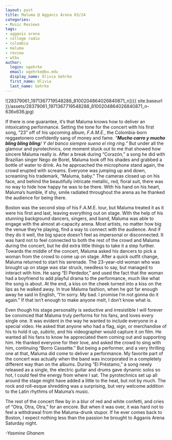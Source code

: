 ```yaml
---
layout: post
title: Maluma @ Agganis Arena 03/24
categories:
- Music Reviews
tags:
- agganis arena
- college radio
- colombia
- maluma
- review
- wtbu
author:
  login: ogehrke
  email: ogehrke@bu.edu
  display_name: Olivia Gehrke
  first_name: Olivia
  last_name: Gehrke
---
```

![28379061_1971367719548288_8100204864026840871_n]({{ site.baseurl }}/assets/28379061_1971367719548288_8100204864026840871_n-636x636.jpg)

If there is one guarantee, it’s that Maluma knows how to deliver an intoxicating performance. Setting the tone for the concert with his first song, “23” off of his upcoming album, _F.A.M.E._, the Colombia-born reggaetonero confidently sang of money and fame. _“__Mucho carro y mucho bling bling bling__/_ _Y del banco siempre suena el ring ring.”_ But under all the glamour and pyrotechnics, one moment stuck out to me that showed how sincere Maluma really is. After a break during “Corazón,” a song he did with Brazilian singer Nego de Borel, Maluma took off his shades and grabbed a bottle of water to drink. As he approached the microphone stand again, the crowd erupted with screams. Everyone was jumping up and down, screaming his trademark, “Maluma, baby.” The cameras closed up on his face, and behind the beautifully intricate metallic, red, floral suit, there was no way to hide how happy he was to be there. With his hand on his heart, Maluma’s humble, if shy, smile radiated throughout the arena as he thanked the audience for being there.

Boston was the second stop of his F.A.M.E. tour, but Maluma treated it as it were his first and last, leaving everything out on stage. With the help of his stunning background dancers, singers, and band, Maluma was able to engage with the almost at-capacity arena. Most artists, no matter how big the venue they’re playing, find a way to connect with the audience. And if they do it well, the big space doesn’t feel as impersonal or disconnected. It was hard not to feel connected to both the rest of the crowd and Maluma during the concert, but he did extra little things to take it a step further. Towards the middle of the concert, Maluma asked his dancers to pick a woman from the crowd to come up on stage. After a quick outfit change, Maluma returned to start his serenade. The 23-year-old woman who was brought up on stage was star struck, needless to say, but managed to interact with him. He sang “El Perdedor,” and used the fact that the woman had a boyfriend to add playful drama to the performance, much like what the song is about. At the end, a kiss on the cheek turned into a kiss on the lips as he walked away. In true Maluma fashion, when he got far enough away he said in English, “I’m sorry. My bad. I promise I’m not gonna do it again.” If that isn’t enough to make anyone melt, I don’t know what is.

Even though his stage personality is seductive and irresistible I will forever be convinced that Maluma truly performs for his fans, and loves every single one. It was evident in the way he wanted to include everyone in a special video. He asked that anyone who had a flag, sign, or merchandise of his to hold it up, _subirlo_, and his videographer would capture it on film. He wanted all his fans to know he appreciated them coming out and supporting him. He thanked everyone for their love, and asked the crowd to sing with him, continuing “Borro Cassette.” But being a performer, and a very thrilling one at that, Maluma did come to deliver a performance. My favorite part of the concert was actually when the band was incorporated in a completely different way than on the albums. During “El Préstamo,” a song newly released as a single, the electric guitar and drums gave dynamic solos so hot, I could feel the energy from where I sat. The pyrotechnics set up all around the stage might have added a little to the heat, but not by much. The rock and roll-esque shredding was a surprising, but very welcome addition to the Latin rhythms of Maluma’s music.

The rest of the concert flew by in a blur of red and white confetti, and cries of “Otra, Otra, Otra,” for an encore. But when it was over, it was hard not to feel a withdrawal from the Maluma-drunk stupor. If he ever comes back to Boston, I expect nothing less than the passion he brought to Agganis Arena Saturday night.

_\-Yasmine Ghanem_